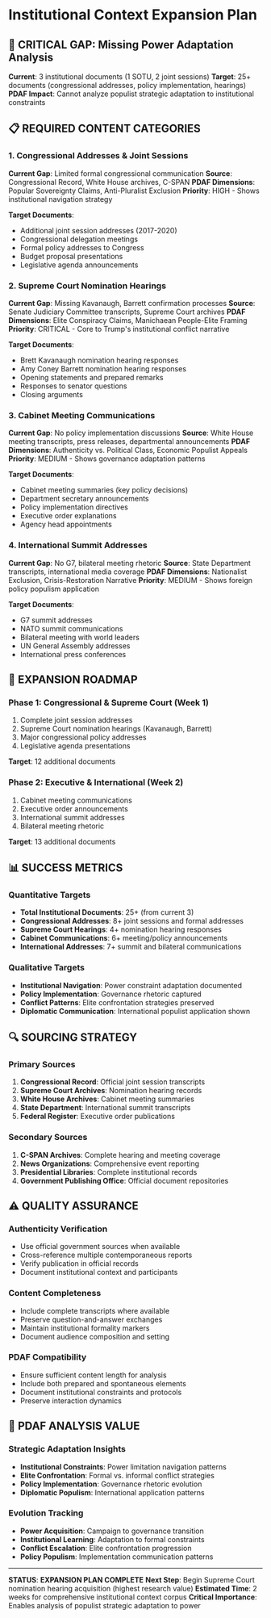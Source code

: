 # Institutional Context Expansion Plan

## 🎯 CRITICAL GAP: Missing Power Adaptation Analysis
**Current**: 3 institutional documents (1 SOTU, 2 joint sessions)
**Target**: 25+ documents (congressional addresses, policy implementation, hearings)
**PDAF Impact**: Cannot analyze populist strategic adaptation to institutional constraints

## 📋 REQUIRED CONTENT CATEGORIES

### **1. Congressional Addresses & Joint Sessions**
**Current Gap**: Limited formal congressional communication
**Source**: Congressional Record, White House archives, C-SPAN
**PDAF Dimensions**: Popular Sovereignty Claims, Anti-Pluralist Exclusion
**Priority**: HIGH - Shows institutional navigation strategy

**Target Documents**:
- Additional joint session addresses (2017-2020)
- Congressional delegation meetings
- Formal policy addresses to Congress
- Budget proposal presentations
- Legislative agenda announcements

### **2. Supreme Court Nomination Hearings**
**Current Gap**: Missing Kavanaugh, Barrett confirmation processes
**Source**: Senate Judiciary Committee transcripts, Supreme Court archives
**PDAF Dimensions**: Elite Conspiracy Claims, Manichaean People-Elite Framing
**Priority**: CRITICAL - Core to Trump's institutional conflict narrative

**Target Documents**:
- Brett Kavanaugh nomination hearing responses
- Amy Coney Barrett nomination hearing responses
- Opening statements and prepared remarks
- Responses to senator questions
- Closing arguments

### **3. Cabinet Meeting Communications**
**Current Gap**: No policy implementation discussions
**Source**: White House meeting transcripts, press releases, departmental announcements
**PDAF Dimensions**: Authenticity vs. Political Class, Economic Populist Appeals
**Priority**: MEDIUM - Shows governance adaptation patterns

**Target Documents**:
- Cabinet meeting summaries (key policy decisions)
- Department secretary announcements
- Policy implementation directives
- Executive order explanations
- Agency head appointments

### **4. International Summit Addresses**
**Current Gap**: No G7, bilateral meeting rhetoric
**Source**: State Department transcripts, international media coverage
**PDAF Dimensions**: Nationalist Exclusion, Crisis-Restoration Narrative
**Priority**: MEDIUM - Shows foreign policy populism application

**Target Documents**:
- G7 summit addresses
- NATO summit communications
- Bilateral meeting with world leaders
- UN General Assembly addresses
- International press conferences

## 🎯 EXPANSION ROADMAP

### **Phase 1: Congressional & Supreme Court (Week 1)**
1. Complete joint session addresses
2. Supreme Court nomination hearings (Kavanaugh, Barrett)
3. Major congressional policy addresses
4. Legislative agenda presentations

**Target**: 12 additional documents

### **Phase 2: Executive & International (Week 2)**
1. Cabinet meeting communications
2. Executive order announcements
3. International summit addresses
4. Bilateral meeting rhetoric

**Target**: 13 additional documents

## 📊 SUCCESS METRICS

### **Quantitative Targets**
- **Total Institutional Documents**: 25+ (from current 3)
- **Congressional Addresses**: 8+ joint sessions and formal addresses
- **Supreme Court Hearings**: 4+ nomination hearing responses
- **Cabinet Communications**: 6+ meeting/policy announcements
- **International Addresses**: 7+ summit and bilateral communications

### **Qualitative Targets**
- **Institutional Navigation**: Power constraint adaptation documented
- **Policy Implementation**: Governance rhetoric captured
- **Conflict Patterns**: Elite confrontation strategies preserved
- **Diplomatic Communication**: International populist application shown

## 🔍 SOURCING STRATEGY

### **Primary Sources**
1. **Congressional Record**: Official joint session transcripts
2. **Supreme Court Archives**: Nomination hearing records
3. **White House Archives**: Cabinet meeting summaries
4. **State Department**: International summit transcripts
5. **Federal Register**: Executive order publications

### **Secondary Sources**
1. **C-SPAN Archives**: Complete hearing and meeting coverage
2. **News Organizations**: Comprehensive event reporting
3. **Presidential Libraries**: Complete institutional records
4. **Government Publishing Office**: Official document repositories

## ⚠️ QUALITY ASSURANCE

### **Authenticity Verification**
- Use official government sources when available
- Cross-reference multiple contemporaneous reports
- Verify publication in official records
- Document institutional context and participants

### **Content Completeness**
- Include complete transcripts where available
- Preserve question-and-answer exchanges
- Maintain institutional formality markers
- Document audience composition and setting

### **PDAF Compatibility**
- Ensure sufficient content length for analysis
- Include both prepared and spontaneous elements
- Document institutional constraints and protocols
- Preserve interaction dynamics

## 🎯 PDAF ANALYSIS VALUE

### **Strategic Adaptation Insights**
- **Institutional Constraints**: Power limitation navigation patterns
- **Elite Confrontation**: Formal vs. informal conflict strategies
- **Policy Implementation**: Governance rhetoric evolution
- **Diplomatic Populism**: International application patterns

### **Evolution Tracking**
- **Power Acquisition**: Campaign to governance transition
- **Institutional Learning**: Adaptation to formal constraints
- **Conflict Escalation**: Elite confrontation progression
- **Policy Populism**: Implementation communication patterns

---

**STATUS**: **EXPANSION PLAN COMPLETE**
**Next Step**: Begin Supreme Court nomination hearing acquisition (highest research value)
**Estimated Time**: 2 weeks for comprehensive institutional context corpus
**Critical Importance**: Enables analysis of populist strategic adaptation to power
